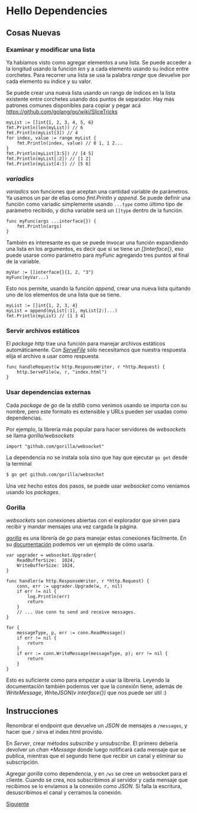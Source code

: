 # Hello Dependencies

## Cosas Nuevas

### Examinar y modificar una lista

Ya habíamos visto como agregar elementos a una lista. Se puede acceder a
la longitud usando la función _len_ y a cada elemento usando su índice
entre corchetes. Para recorrer una lista se usa la palabra _range_ que
devuelve por cada elemento su índice y su valor.

Se puede crear una nueva lista usando un rango de índices en la lista
existente entre corchetes usando dos puntos de separador. Hay más
patrones comunes disponibles para copiar y pegar acá
https://github.com/golang/go/wiki/SliceTricks

```golang
myList := []int{1, 2, 3, 4, 5, 6}
fmt.Println(len(myList)) // 6
fmt.Println(myList[3]) // 4
for index, value := range myList {
	fmt.Println(index, value) // 0 1, 1 2...
}
fmt.Println(myList[3:5]) // [4 5]
fmt.Println(myList[:2]) // [1 2]
fmt.Println(myList[4:]) // [5 6]
```

### _variadics_

_variadics_ son funciones que aceptan una cantidad variable de
parámetros. Ya usamos un par de ellas como _fmt.Println_ y _append_. Se
puede definir una función como variadic simplemente usando `...type`
como último tipo de parámetro recibido, y dicha variable será un
`[]type` dentro de la función.

```golang
func myFunc(args ...interface{}) {
	fmt.Println(args)
}
```

También es interesante es que se puede invocar una función expandiendo
una lista en los argumentos, es decir que si se tiene un _[]interface{}_,
eso puede usarse como parámetro para _myFunc_ agregando tres puntos
al final de la variable.

```golang
myVar := []interface{}{1, 2, "3"}
myFunc(myVar...)
```

Esto nos permite, usando la función _append_, crear una nueva lista
quitando uno de los elementos de una lista que se tiene.

```golang
myList := []int{1, 2, 3, 4}
myList = append(myList[:1], myList[2:]...)
fmt.Println(myList) // [1 3 4]
```

### Servir archivos estáticos

El _package_ _http_ trae una función para manejar archivos estáticos
automáticamente. Con
[_ServeFile_](https://golang.org/pkg/net/http/#ServeFile) sólo
necesitamos que nuestra respuesta elija el archivo a usar como
respuesta.

```golang
func handleRequest(w http.ResponseWriter, r *http.Request) {
	http.ServeFile(w, r, "index.html")
}
```

### Usar dependencias externas

Cada _package_ de _go_ de la _stdlib_ como venimos usando se importa con
su nombre, pero este formato es extensible y URLs pueden ser usadas
como dependencias.

Por ejemplo, la librería más popular para hacer servidores de _websockets_
se llama _gorilla/websockets_

```golang
import "github.com/gorilla/websocket"
```

La dependencia no se instala sola sino que hay que ejecutar `go get`
desde la terminal

```bash
$ go get github.com/gorilla/websocket
```

Una vez hecho estos dos pasos, se puede usar _websocket_ como veníamos
usando los _packages_.

### Gorilla

_websockets_ son conexiones abiertas con el explorador que sirven para
recibir y mandar mensajes una vez cargada la página.

[_gorilla_](https://github.com/gorilla/websocket) es una librería de
_go_ para manejar estas conexiones fácilmente. En su
[documentación](https://godoc.org/github.com/gorilla/websocket)
podemos ver un ejemplo de cómo usarla.

```golang
var upgrader = websocket.Upgrader{
	ReadBufferSize:  1024,
	WriteBufferSize: 1024,
}

func handler(w http.ResponseWriter, r *http.Request) {
	conn, err := upgrader.Upgrade(w, r, nil)
	if err != nil {
		log.Println(err)
		return
	}
	// ... Use conn to send and receive messages.
}
```

```golang
for {
	messageType, p, err := conn.ReadMessage()
	if err != nil {
		return
	}
	if err := conn.WriteMessage(messageType, p); err != nil {
		return
	}
}
```

Esto es suficiente como para empezar a usar la librería. Leyendo la
documentación también podemos ver que la conexión tiene,
además de _WriteMessage_, _WriteJSON(v interface{})_ que nos puede ser útil :)

## Instrucciones

Renombrar el endpoint que devuelve un _JSON_ de mensajes a `/messages`,
y hacer que `/` sirva el index.html provisto.

En _Server_, crear métodos _subscribe_ y _unsubscribe_. El primero
debería devolver un _chan \*Message_ donde luego notificará cada mensaje que
se publica, mientras que el segundo tiene que recibir un canal y
eliminar su subscripción.

Agregar _gorilla_ como dependencia, y en `/ws` se cree un websocket
para el cliente. Cuando se crea, nos subscribimos al servidor y cada
mensaje que recibimos se lo enviamos a la conexión como _JSON_. Si falla
la escritura, desuscribimos el canal y cerramos la conexión.

[Siguiente](../09_ConcurrencyII)
